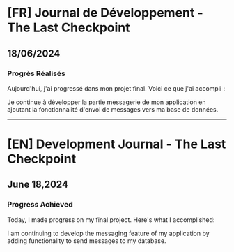 # [FR] Journal de Développement - The Last Checkpoint

## 18/06/2024

### Progrès Réalisés

Aujourd'hui, j'ai progressé dans mon projet final. Voici ce que j'ai accompli :

Je continue à développer la partie messagerie de mon application en ajoutant la fonctionnalité d'envoi de messages vers ma base de données.

---

# [EN] Development Journal - The Last Checkpoint

## June 18,2024

### Progress Achieved

Today, I made progress on my final project. Here's what I accomplished:

I am continuing to develop the messaging feature of my application by adding functionality to send messages to my database.
